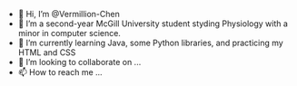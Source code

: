 - 👋 Hi, I’m @Vermillion-Chen
- 👀 I’m a second-year McGill University student styding Physiology with a minor in computer science. 
- 🌱 I’m currently learning Java, some Python libraries, and practicing my HTML and CSS
- 💞️ I’m looking to collaborate on ...
- 📫 How to reach me ...

<!---
Vermillion-Chen/Vermillion-Chen is a ✨ special ✨ repository because its `README.md` (this file) appears on your GitHub profile.
You can click the Preview link to take a look at your changes.
--->
